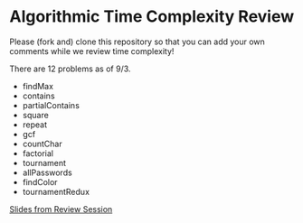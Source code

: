# Algorithmic Time Complexity Review 
Please (fork and) clone this repository so that you can add your own comments while we review time complexity! 

There are 12 problems as of 9/3. 

- findMax
- contains
- partialContains
- square
- repeat
- gcf
- countChar
- factorial
- tournament
- allPasswords
- findColor
- tournamentRedux

[Slides from Review Session](http://slides.com/bethjohnson/algorithmic-complexityreview-3-4-5-6)
